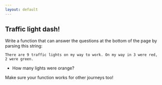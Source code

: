 ```yaml
---
layout: default
---
```


## Traffic light dash!

Write a function that can answer the questions at the bottom of the page by parsing this string:

`There are 9 traffic lights on my way to work. On my way in 3 were red, 2 were green.`

* How many lights were orange?

Make sure your function works for other journeys too!
